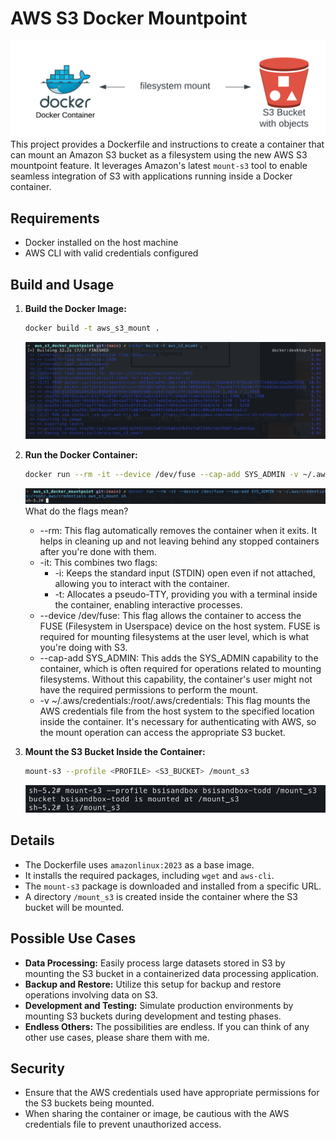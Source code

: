 # AWS S3 Docker Mountpoint
![docker_mount.png](images%2Fdocker_mount.png)
This project provides a Dockerfile and instructions to create a container that can mount an Amazon S3 bucket as a filesystem using the new AWS S3 mountpoint feature. It leverages Amazon's latest `mount-s3` tool to enable seamless integration of S3 with applications running inside a Docker container.

## Requirements

- Docker installed on the host machine
- AWS CLI with valid credentials configured

## Build and Usage

1. **Build the Docker Image:**
    ```bash
    docker build -t aws_s3_mount .
    ```
   ![build.png](images%2Fbuild.png)
2. **Run the Docker Container:**
   ```bash
   docker run --rm -it --device /dev/fuse --cap-add SYS_ADMIN -v ~/.aws/credentials:/root/.aws/credentials aws_s3_mount sh
   ```
   ![run.png](images%2Frun.png)
   What do the flags mean?
   * --rm: This flag automatically removes the container when it exits. It helps in cleaning up and not leaving behind any stopped containers after you're done with them.
   * -it: This combines two flags:
      * -i: Keeps the standard input (STDIN) open even if not attached, allowing you to interact with the container.
      * -t: Allocates a pseudo-TTY, providing you with a terminal inside the container, enabling interactive processes.
   * --device /dev/fuse: This flag allows the container to access the FUSE (Filesystem in Userspace) device on the host system. FUSE is required for mounting filesystems at the user level, which is what you're doing with S3.
   * --cap-add SYS_ADMIN: This adds the SYS_ADMIN capability to the container, which is often required for operations related to mounting filesystems. Without this capability, the container's user might not have the required permissions to perform the mount.
   * -v ~/.aws/credentials:/root/.aws/credentials: This flag mounts the AWS credentials file from the host system to the specified location inside the container. It's necessary for authenticating with AWS, so the mount operation can access the appropriate S3 bucket.

3. **Mount the S3 Bucket Inside the Container:**
   ```bash
   mount-s3 --profile <PROFILE> <S3_BUCKET> /mount_s3
   ```
   ![mount.png](images%2Fmount.png)
## Details

- The Dockerfile uses `amazonlinux:2023` as a base image.
- It installs the required packages, including `wget` and `aws-cli`.
- The `mount-s3` package is downloaded and installed from a specific URL.
- A directory `/mount_s3` is created inside the container where the S3 bucket will be mounted.

## Possible Use Cases

- **Data Processing:** Easily process large datasets stored in S3 by mounting the S3 bucket in a containerized data processing application.
- **Backup and Restore:** Utilize this setup for backup and restore operations involving data on S3.
- **Development and Testing:** Simulate production environments by mounting S3 buckets during development and testing phases.
- **Endless Others:** The possibilities are endless. If you can think of any other use cases, please share them with me.

## Security

- Ensure that the AWS credentials used have appropriate permissions for the S3 buckets being mounted.
- When sharing the container or image, be cautious with the AWS credentials file to prevent unauthorized access.
